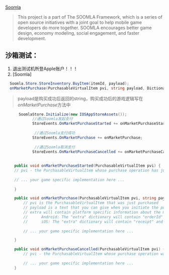 [Soomla](https://github.com/soomla/unity3d-store)
>This project is a part of The SOOMLA Framework, which is a series of open source initiatives with a joint goal to help mobile game developers do more together. SOOMLA encourages better game design, economy modeling, social engagement, and faster development.

## 沙箱测试：
1. 退出测试机所登Apple账户！！！
2. [Soomla]  
```C#
  Soomla.Store.StoreInventory.BuyItem(itemId, payload);
  onMarketPurchase(PurchasableVirtualItem pvi, string payload, Dictionary<string, string> extra);
```  
> payload是购买成功后返回的string，购买成功后的游戏逻辑写在*onMarketPurchase*方法中

```C#
      SoomlaStore.Initialize(new IOSAppStoreAssets());
            //通过Soomla发起支付
			StoreEvents.OnMarketPurchaseStarted += onMarketPurchaseStarted;
			
			 //通过Soomla支付成功
			StoreEvents.OnMarketPurchase += onMarketPurchase;
			
			 //通过Soomla取消支付
			StoreEvents.OnMarketPurchaseCancelled += onMarketPurchaseCancelled;
		
			
	public void onMarketPurchaseStarted(PurchasableVirtualItem pvi) {
	// pvi - the PurchasableVirtualItem whose purchase operation has just started
	
	// ... your game specific implementation here ...
		
	}

	public void onMarketPurchase(PurchasableVirtualItem pvi, string payload, Dictionary<string, string> extra) {
		// pvi is the PurchasableVirtualItem that was just purchased
		// payload is a text that you can give when you initiate the purchase operation and you want to receive back upon completion
		// extra will contain platform specific information about the market purchase.
		//      Android: The "extra" dictionary will contain "orderId" and "purchaseToken".
		//      iOS: The "extra" dictionary will contain "receipt" and "token".
		
		// ... your game specific implementation here ...

	}

	public void onMarketPurchaseCancelled(PurchasableVirtualItem pvi) {
		// pvi - the PurchasableVirtualItem whose purchase operation was cancelled
		
		// ... your game specific implementation here ...
	}
```
